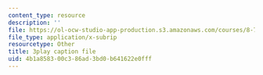 ```yaml
---
content_type: resource
description: ''
file: https://ol-ocw-studio-app-production.s3.amazonaws.com/courses/8-701-introduction-to-nuclear-and-particle-physics-fall-2020/4b1a858300c386ad3bd0b641622e0fff_tnxXcxiJnho.srt
file_type: application/x-subrip
resourcetype: Other
title: 3play caption file
uid: 4b1a8583-00c3-86ad-3bd0-b641622e0fff
---
```

